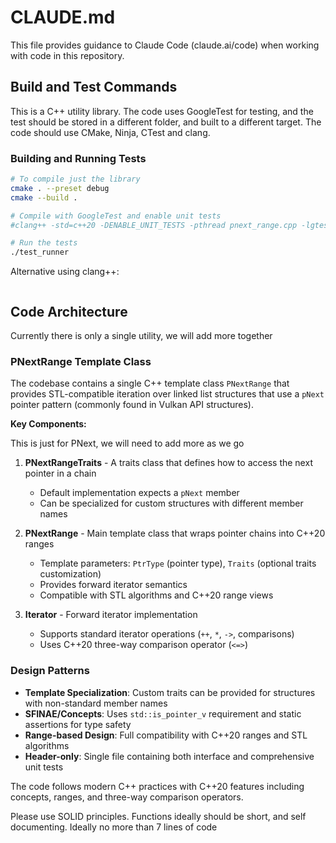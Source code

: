 # CLAUDE.md

This file provides guidance to Claude Code (claude.ai/code) when working with code in this repository.

## Build and Test Commands

This is a C++ utility library. The code uses GoogleTest for testing, and the test should be stored in a different folder, and built to a different target.  The code should use CMake, Ninja, CTest and clang.  

### Building and Running Tests

```bash
# To compile just the library
cmake . --preset debug
cmake --build .

# Compile with GoogleTest and enable unit tests
#clang++ -std=c++20 -DENABLE_UNIT_TESTS -pthread pnext_range.cpp -lgtest -lgtest_main -o test_runner

# Run the tests
./test_runner
```

Alternative using clang++:
```bash
```

## Code Architecture

Currently there is only a single utility, we will add more together

### PNextRange Template Class

The codebase contains a single C++ template class `PNextRange` that provides STL-compatible iteration over linked list structures that use a `pNext` pointer pattern (commonly found in Vulkan API structures).

**Key Components:**

This is just for PNext, we will need to add more as we go

1. **PNextRangeTraits** - A traits class that defines how to access the next pointer in a chain
   - Default implementation expects a `pNext` member
   - Can be specialized for custom structures with different member names

2. **PNextRange** - Main template class that wraps pointer chains into C++20 ranges
   - Template parameters: `PtrType` (pointer type), `Traits` (optional traits customization)
   - Provides forward iterator semantics
   - Compatible with STL algorithms and C++20 range views

3. **Iterator** - Forward iterator implementation
   - Supports standard iterator operations (`++`, `*`, `->`, comparisons)
   - Uses C++20 three-way comparison operator (`<=>`)

### Design Patterns

- **Template Specialization**: Custom traits can be provided for structures with non-standard member names
- **SFINAE/Concepts**: Uses `std::is_pointer_v` requirement and static assertions for type safety
- **Range-based Design**: Full compatibility with C++20 ranges and STL algorithms
- **Header-only**: Single file containing both interface and comprehensive unit tests

The code follows modern C++ practices with C++20 features including concepts, ranges, and three-way comparison operators.

Please use SOLID principles.  Functions ideally should be short, and self documenting.  Ideally no more than 7 lines of code